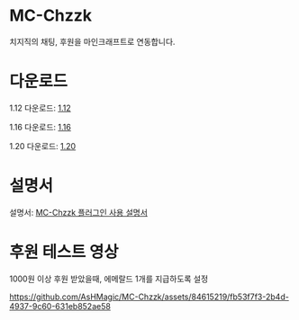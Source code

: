 # MC-Chzzk
치지직의 채팅, 후원을 마인크래프트로 연동합니다.
# 다운로드
1.12 다운로드: [1.12](https://github.com/AsHMagic/MC-Chzzk/releases/tag/1.12)

1.16 다운로드: [1.16](https://github.com/AsHMagic/MC-Chzzk/releases/tag/1.16)

1.20 다운로드: [1.20](https://github.com/AsHMagic/MC-Chzzk/releases/tag/1.20(1.0.1))
# 설명서
설명서: [MC-Chzzk 플러그인 사용 설명서](https://chzzkbot.notion.site/MC-Chzzk-c71c150a00c742b0b4f5d9292d423e83)
# 후원 테스트 영상
1000원 이상 후원 받았을때, 에메랄드 1개를 지급하도록 설정

https://github.com/AsHMagic/MC-Chzzk/assets/84615219/fb53f7f3-2b4d-4937-9c60-631eb852ae58






